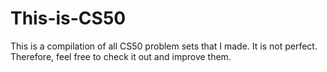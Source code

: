# This-is-CS50
This is a compilation of all CS50 problem sets that I made. It is not perfect. Therefore, feel free to check it out and improve them.

